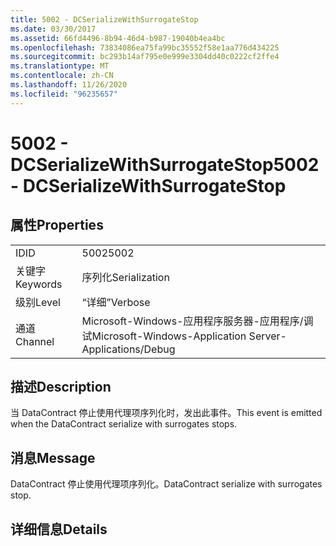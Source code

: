 ```yaml
---
title: 5002 - DCSerializeWithSurrogateStop
ms.date: 03/30/2017
ms.assetid: 66fd4496-8b94-46d4-b987-19040b4ea4bc
ms.openlocfilehash: 73834086ea75fa99bc35552f58e1aa776d434225
ms.sourcegitcommit: bc293b14af795e0e999e3304dd40c0222cf2ffe4
ms.translationtype: MT
ms.contentlocale: zh-CN
ms.lasthandoff: 11/26/2020
ms.locfileid: "96235657"
---
```

# <a name="5002---dcserializewithsurrogatestop"></a><span data-ttu-id="35602-102">5002 - DCSerializeWithSurrogateStop</span><span class="sxs-lookup"><span data-stu-id="35602-102">5002 - DCSerializeWithSurrogateStop</span></span>

## <a name="properties"></a><span data-ttu-id="35602-103">属性</span><span class="sxs-lookup"><span data-stu-id="35602-103">Properties</span></span>  
  
|||  
|-|-|  
|<span data-ttu-id="35602-104">ID</span><span class="sxs-lookup"><span data-stu-id="35602-104">ID</span></span>|<span data-ttu-id="35602-105">5002</span><span class="sxs-lookup"><span data-stu-id="35602-105">5002</span></span>|  
|<span data-ttu-id="35602-106">关键字</span><span class="sxs-lookup"><span data-stu-id="35602-106">Keywords</span></span>|<span data-ttu-id="35602-107">序列化</span><span class="sxs-lookup"><span data-stu-id="35602-107">Serialization</span></span>|  
|<span data-ttu-id="35602-108">级别</span><span class="sxs-lookup"><span data-stu-id="35602-108">Level</span></span>|<span data-ttu-id="35602-109">“详细”</span><span class="sxs-lookup"><span data-stu-id="35602-109">Verbose</span></span>|  
|<span data-ttu-id="35602-110">通道</span><span class="sxs-lookup"><span data-stu-id="35602-110">Channel</span></span>|<span data-ttu-id="35602-111">Microsoft-Windows-应用程序服务器-应用程序/调试</span><span class="sxs-lookup"><span data-stu-id="35602-111">Microsoft-Windows-Application Server-Applications/Debug</span></span>|  
  
## <a name="description"></a><span data-ttu-id="35602-112">描述</span><span class="sxs-lookup"><span data-stu-id="35602-112">Description</span></span>  

 <span data-ttu-id="35602-113">当 DataContract 停止使用代理项序列化时，发出此事件。</span><span class="sxs-lookup"><span data-stu-id="35602-113">This event is emitted when the DataContract serialize with surrogates stops.</span></span>  
  
## <a name="message"></a><span data-ttu-id="35602-114">消息</span><span class="sxs-lookup"><span data-stu-id="35602-114">Message</span></span>  

 <span data-ttu-id="35602-115">DataContract 停止使用代理项序列化。</span><span class="sxs-lookup"><span data-stu-id="35602-115">DataContract serialize with surrogates stop.</span></span>  
  
## <a name="details"></a><span data-ttu-id="35602-116">详细信息</span><span class="sxs-lookup"><span data-stu-id="35602-116">Details</span></span>
